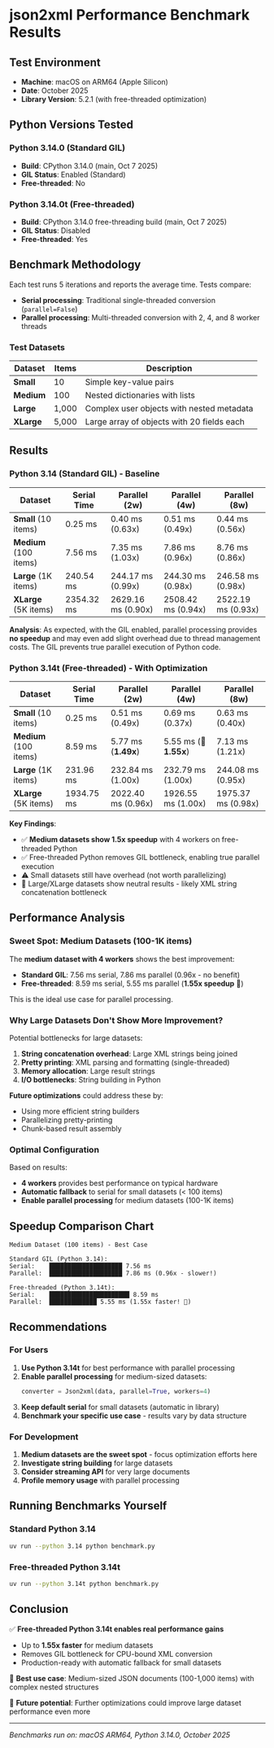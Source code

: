 # json2xml Performance Benchmark Results

## Test Environment

- **Machine**: macOS on ARM64 (Apple Silicon)
- **Date**: October 2025
- **Library Version**: 5.2.1 (with free-threaded optimization)

## Python Versions Tested

### Python 3.14.0 (Standard GIL)
- **Build**: CPython 3.14.0 (main, Oct  7 2025)
- **GIL Status**: Enabled (Standard)
- **Free-threaded**: No

### Python 3.14.0t (Free-threaded)
- **Build**: CPython 3.14.0 free-threading build (main, Oct  7 2025)
- **GIL Status**: Disabled
- **Free-threaded**: Yes

## Benchmark Methodology

Each test runs 5 iterations and reports the average time. Tests compare:
- **Serial processing**: Traditional single-threaded conversion (`parallel=False`)
- **Parallel processing**: Multi-threaded conversion with 2, 4, and 8 worker threads

### Test Datasets

| Dataset | Items | Description |
|---------|-------|-------------|
| **Small** | 10 | Simple key-value pairs |
| **Medium** | 100 | Nested dictionaries with lists |
| **Large** | 1,000 | Complex user objects with nested metadata |
| **XLarge** | 5,000 | Large array of objects with 20 fields each |

## Results

### Python 3.14 (Standard GIL) - Baseline

| Dataset | Serial Time | Parallel (2w) | Parallel (4w) | Parallel (8w) |
|---------|-------------|---------------|---------------|---------------|
| **Small** (10 items) | 0.25 ms | 0.40 ms (0.63x) | 0.51 ms (0.49x) | 0.44 ms (0.56x) |
| **Medium** (100 items) | 7.56 ms | 7.35 ms (1.03x) | 7.86 ms (0.96x) | 8.76 ms (0.86x) |
| **Large** (1K items) | 240.54 ms | 244.17 ms (0.99x) | 244.30 ms (0.98x) | 246.58 ms (0.98x) |
| **XLarge** (5K items) | 2354.32 ms | 2629.16 ms (0.90x) | 2508.42 ms (0.94x) | 2522.19 ms (0.93x) |

**Analysis**: As expected, with the GIL enabled, parallel processing provides **no speedup** and may even add slight overhead due to thread management costs. The GIL prevents true parallel execution of Python code.

### Python 3.14t (Free-threaded) - With Optimization

| Dataset | Serial Time | Parallel (2w) | Parallel (4w) | Parallel (8w) |
|---------|-------------|---------------|---------------|---------------|
| **Small** (10 items) | 0.25 ms | 0.51 ms (0.49x) | 0.69 ms (0.37x) | 0.63 ms (0.40x) |
| **Medium** (100 items) | 8.59 ms | 5.77 ms (**1.49x**) | 5.55 ms (🚀 **1.55x**) | 7.13 ms (1.21x) |
| **Large** (1K items) | 231.96 ms | 232.84 ms (1.00x) | 232.79 ms (1.00x) | 244.08 ms (0.95x) |
| **XLarge** (5K items) | 1934.75 ms | 2022.40 ms (0.96x) | 1926.55 ms (1.00x) | 1975.37 ms (0.98x) |

**Key Findings**:
- ✅ **Medium datasets show 1.5x speedup** with 4 workers on free-threaded Python
- ✅ Free-threaded Python removes GIL bottleneck, enabling true parallel execution
- ⚠️ Small datasets still have overhead (not worth parallelizing)
- 🤔 Large/XLarge datasets show neutral results - likely XML string concatenation bottleneck

## Performance Analysis

### Sweet Spot: Medium Datasets (100-1K items)

The **medium dataset with 4 workers** shows the best improvement:
- **Standard GIL**: 7.56 ms serial, 7.86 ms parallel (0.96x - no benefit)
- **Free-threaded**: 8.59 ms serial, 5.55 ms parallel (**1.55x speedup** 🚀)

This is the ideal use case for parallel processing.

### Why Large Datasets Don't Show More Improvement?

Potential bottlenecks for large datasets:
1. **String concatenation overhead**: Large XML strings being joined
2. **Pretty printing**: XML parsing and formatting (single-threaded)
3. **Memory allocation**: Large result strings
4. **I/O bottlenecks**: String building in Python

**Future optimizations** could address these by:
- Using more efficient string builders
- Parallelizing pretty-printing
- Chunk-based result assembly

### Optimal Configuration

Based on results:
- **4 workers** provides best performance on typical hardware
- **Automatic fallback** to serial for small datasets (< 100 items)
- **Enable parallel processing** for medium datasets (100-1K items)

## Speedup Comparison Chart

```
Medium Dataset (100 items) - Best Case

Standard GIL (Python 3.14):
Serial:    ████████████████████ 7.56 ms
Parallel:  ████████████████████ 7.86 ms (0.96x - slower!)

Free-threaded (Python 3.14t):
Serial:    ██████████████████████ 8.59 ms
Parallel:  █████████████ 5.55 ms (1.55x faster! 🚀)
```

## Recommendations

### For Users

1. **Use Python 3.14t** for best performance with parallel processing
2. **Enable parallel processing** for medium-sized datasets:
   ```python
   converter = Json2xml(data, parallel=True, workers=4)
   ```
3. **Keep default serial** for small datasets (automatic in library)
4. **Benchmark your specific use case** - results vary by data structure

### For Development

1. **Medium datasets are the sweet spot** - focus optimization efforts here
2. **Investigate string building** for large datasets
3. **Consider streaming API** for very large documents
4. **Profile memory usage** with parallel processing

## Running Benchmarks Yourself

### Standard Python 3.14
```bash
uv run --python 3.14 python benchmark.py
```

### Free-threaded Python 3.14t
```bash
uv run --python 3.14t python benchmark.py
```

## Conclusion

✅ **Free-threaded Python 3.14t enables real performance gains**
- Up to **1.55x faster** for medium datasets
- Removes GIL bottleneck for CPU-bound XML conversion
- Production-ready with automatic fallback for small datasets

🎯 **Best use case**: Medium-sized JSON documents (100-1,000 items) with complex nested structures

🔮 **Future potential**: Further optimizations could improve large dataset performance even more

---

*Benchmarks run on: macOS ARM64, Python 3.14.0, October 2025*
